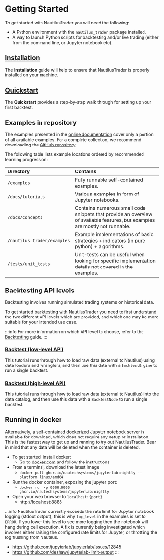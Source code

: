 # Getting Started

To get started with NautilusTrader you will need the following:
- A Python environment with the `nautilus_trader` package installed.
- A way to launch Python scripts for backtesting and/or live trading (either from the command line, or Jupyter notebook etc).

## [Installation](installation.md)
The **Installation** guide will help to ensure that NautilusTrader is properly installed on your machine.

## [Quickstart](quickstart.md)
The **Quickstart** provides a step-by-step walk through for setting up your first backtest.

## Examples in repository

The examples presented in the [online documentation](https://nautilustrader.io/docs/latest/) cover only a portion of all
available examples. For a complete collection, we recommend downloading the [GitHub repository](https://github.com/nautechsystems/nautilus_trader).

The following table lists example locations ordered by recommended learning progression:

| Directory                   | Contains                                                                                                                    |
|:----------------------------|:----------------------------------------------------------------------------------------------------------------------------|
| `/examples`                 | Fully runnable self-contained examples.                                                                                     |
| `/docs/tutorials`           | Various examples in form of Jupyter notebooks.                                                                              |
| `/docs/concepts`            | Contains numerous small code snippets that provide an overview of available features, but examples are mostly not runnable. |
| `/nautilus_trader/examples` | Example implementations of basic strategies + indicators (in pure python) + algorithms.                                     |
| `/tests/unit_tests`         | Unit-tests can be useful when looking for specific implementation details not covered in the examples.                      |

## Backtesting API levels

Backtesting involves running simulated trading systems on historical data.

To get started backtesting with NautilusTrader you need to first understand the two different API
levels which are provided, and which one may be more suitable for your intended use case.

:::info
For more information on which API level to choose, refer to the [Backtesting](../concepts/backtesting.md) guide.
:::

### [Backtest (low-level API)](backtest_low_level.md)
This tutorial runs through how to load raw data (external to Nautilus) using data loaders and wranglers,
and then use this data with a `BacktestEngine` to run a single backtest.

### [Backtest (high-level API)](backtest_high_level.md)
This tutorial runs through how to load raw data (external to Nautilus) into the data catalog,
and then use this data with a `BacktestNode` to run a single backtest.

## Running in docker
Alternatively, a self-contained dockerized Jupyter notebook server is available for download, which does not require any setup or
installation. This is the fastest way to get up and running to try out NautilusTrader. Bear in mind that any data will be
deleted when the container is deleted.

- To get started, install docker:
  - Go to [docker.com](https://docs.docker.com/get-docker/) and follow the instructions
- From a terminal, download the latest image
  - `docker pull ghcr.io/nautechsystems/jupyterlab:nightly --platform linux/amd64`
- Run the docker container, exposing the jupyter port:
  - `docker run -p 8888:8888 ghcr.io/nautechsystems/jupyterlab:nightly`
- Open your web browser to `localhost:{port}`
  - http://localhost:8888

:::info
NautilusTrader currently exceeds the rate limit for Jupyter notebook logging (stdout output),
this is why `log_level` in the examples is set to `ERROR`. If you lower this level to see
more logging then the notebook will hang during cell execution. A fix is currently
being investigated which involves either raising the configured rate limits for
Jupyter, or throttling the log flushing from Nautilus.

- https://github.com/jupyterlab/jupyterlab/issues/12845
- https://github.com/deshaw/jupyterlab-limit-output
:::
